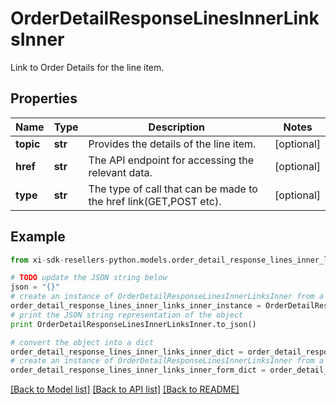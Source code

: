 # OrderDetailResponseLinesInnerLinksInner

Link to Order Details for the line item.

## Properties

Name | Type | Description | Notes
------------ | ------------- | ------------- | -------------
**topic** | **str** | Provides the details of the line item. | [optional] 
**href** | **str** | The API endpoint for accessing the relevant data. | [optional] 
**type** | **str** | The type of call that can be made to the href link(GET,POST etc). | [optional] 

## Example

```python
from xi-sdk-resellers-python.models.order_detail_response_lines_inner_links_inner import OrderDetailResponseLinesInnerLinksInner

# TODO update the JSON string below
json = "{}"
# create an instance of OrderDetailResponseLinesInnerLinksInner from a JSON string
order_detail_response_lines_inner_links_inner_instance = OrderDetailResponseLinesInnerLinksInner.from_json(json)
# print the JSON string representation of the object
print OrderDetailResponseLinesInnerLinksInner.to_json()

# convert the object into a dict
order_detail_response_lines_inner_links_inner_dict = order_detail_response_lines_inner_links_inner_instance.to_dict()
# create an instance of OrderDetailResponseLinesInnerLinksInner from a dict
order_detail_response_lines_inner_links_inner_form_dict = order_detail_response_lines_inner_links_inner.from_dict(order_detail_response_lines_inner_links_inner_dict)
```
[[Back to Model list]](../README.md#documentation-for-models) [[Back to API list]](../README.md#documentation-for-api-endpoints) [[Back to README]](../README.md)


